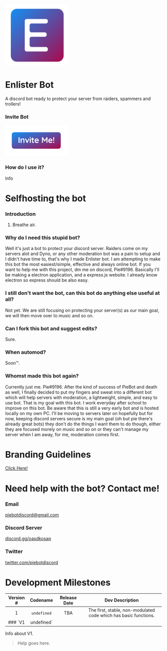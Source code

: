 <img width="200px" src="branding/svg/enlister_fill.svg">

# Enlister Bot
A discord bot ready to protect your server from raiders, spammers and trollers!
### Invite Bot
<a href="#"><img width="200px" draggable="false" src="branding/img/invite2.png"></a>

### How do I use it?
Info
# Selfhosting the bot
### Introduction
1. Breathe air.
### Why do I need this stupid bot?
Well it's just a bot to protect your discord server. Raiders come on my servers alot and Dyno, or any other moderation bot was a pain to setup and I didn't have time to, that's why I made Enlister bot. I am attempting to make this bot the most easiest/simple, effective and always online bot. If you want to help me with this project, dm me on discord, Pie#9196. Basically I'll be making a electron application, and a express.js website. I already know electron so express should be also easy.
### I still don't want the bot, can this bot do anything else useful at all?
Not yet. We are still focusing on protecting your server(s) as our main goal, we will then move over to music and so on.
### Can I fork this bot and suggest edits?
Sure.
### When automod?
Soon™.
### Whomst made this bot again?
Currently just me. Pie#9196. After the kind of success of PieBot and death as well, I finally decided to put my fingers and sweat into a different bot which will help servers with moderation, a lightweight, simple, and easy to use bot. That is my goal with this bot. I work everyday after school to improve on this bot. Be aware that this is still a very early bot and is hosted locally on my own PC. I'll be moving to servers later on hopefully but for now, keeping discord servers secure is my main goal (oh but pie there's already great bots) they don't do the things I want them to do though, either they are focused morely on music and so on or they can't manage my server when I am away, for me, moderation comes first. 
# Branding Guidelines
[Click Here!](https://github.com/PieBotDevs/enlister/blob/master/branding/README.md "Click here for branding guidelines!")
# Need help with the bot? Contact me!
### Email
[piebotdiscord@gmail.com](mailto:piebotdiscord@gmail.com "Email me!")
### Discord Server
[discord.gg/oasdkosap](https://discord.gg/oasdkosap "Join the Discord Server")
### Twitter
[twitter.com/piebotdiscord](https://twitter.com/piebotdiscord "Tweet at me!")
# Development Milestones
Version # | Codename | Release Date | Dev Description
:---: | :---: | :---: | :---:
1 | `undefined` | TBA | The first, stable, non-modulated code which has basic functions.
### `V1 | undefined`
Info about V1.
> Help goes here.
